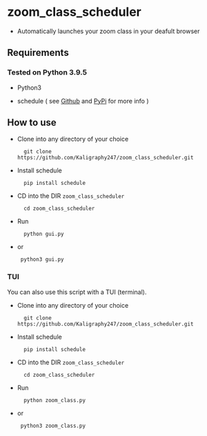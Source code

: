 # zoom_class_scheduler

-  Automatically launches your zoom class in your deafult browser

## Requirements
### Tested on Python 3.9.5
- Python3 
- schedule ( see [Github][1] and [PyPi][2] for more info )

    [1]: https://github.com/dbader/schedule
    [2]: https://pypi.org/project/schedule/

## How to use
- Clone into any directory of your choice

        git clone https://github.com/Kaligraphy247/zoom_class_scheduler.git

- Install schedule 

        pip install schedule

- CD into the DIR ``zoom_class_scheduler``

        cd zoom_class_scheduler

- Run

        python gui.py
-  or 

        python3 gui.py

### TUI
You can also use this script with a TUI (terminal). 
- Clone into any directory of your choice

        git clone https://github.com/Kaligraphy247/zoom_class_scheduler.git

- Install schedule 

        pip install schedule

- CD into the DIR ``zoom_class_scheduler``

        cd zoom_class_scheduler

- Run

        python zoom_class.py
-  or 

        python3 zoom_class.py
